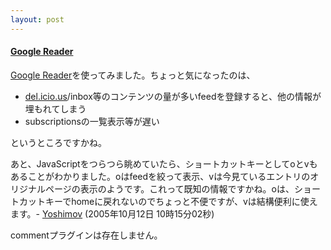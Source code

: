 ```yaml
---
layout: post
---
```

<h4><a href="http://www.google.com/reader/lens/">Google Reader</a></h4>
<p><a href="http://reader.google.com/">Google Reader</a>を使ってみました。ちょっと気になったのは、</p>
<ul>
<li><a href="http://delicious.com/">del.icio.us</a>/inbox等のコンテンツの量が多いfeedを登録すると、他の情報が埋もれてしまう</li>
<li>subscriptionsの一覧表示等が遅い</li>
</ul>
<p>というところですかね。</p>
<p>あと、JavaScriptをつらつら眺めていたら、ショートカットキーとしてoとvもあることがわかりました。oはfeedを絞って表示、vは今見ているエントリのオリジナルページの表示のようです。これって既知の情報ですかね。oは、ショートカットキーでhomeに戻れないのでちょっと不便ですが、vは結構便利に使えます。- <a href="/?page=Yoshimov" class="wikipage">Yoshimov</a> (2005年10月12日 10時15分02秒)</p>
<p><span class="error">commentプラグインは存在しません。</span> </p>
